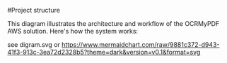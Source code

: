 #Project structure

This diagram illustrates the architecture and workflow of the OCRMyPDF AWS solution. Here's how the system works:

see digram.svg or https://www.mermaidchart.com/raw/9881c372-d943-41f3-913c-3ea72d2328b5?theme=dark&version=v0.1&format=svg